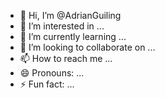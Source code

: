 - 👋 Hi, I’m @AdrianGuiling
- 👀 I’m interested in ...
- 🌱 I’m currently learning ...
- 💞️ I’m looking to collaborate on ...
- 📫 How to reach me ...
- 😄 Pronouns: ...
- ⚡ Fun fact: ...

<!---
AdrianGuiling/AdrianGuiling is a ✨ special ✨ repository because its `README.md` (this file) appears on your GitHub profile.
You can click the Preview link to take a look at your changes.
--->
